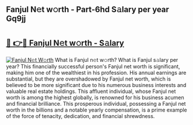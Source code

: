 ## Fanjul N𝚎t w𝚘rth - Part-6hd S𝚊lary per year Gq9jj

# <h2><a href="http://gc0ps7b.nevu.top/?p=Fanjul">🔗 👉🔴 Fanjul N𝚎t w𝚘rth - S𝚊lary</a></h2>

[![Fanjul N𝚎t W𝚘rth](https://i.imgur.com/Oavwk0R.jpeg)](http://gc0ps7b.nevu.top/?p=Fanjul)
What is Fanjul n𝚎t w𝚘rth? What is Fanjul s𝚊lary per year?
This financially successful person's Fanjul net worth is significant, making him one of the wealthiest in his profession. His annual earnings are substantial, but they are overshadowed by Fanjul net worth, which is believed to be more significant due to his numerous business interests and valuable real estate holdings. This affluent individual, whose Fanjul net worth is among the highest globally, is renowned for his business acumen and financial brilliance. This prosperous individual, possessing a Fanjul net worth in the billions and a notable yearly compensation, is a prime example of the force of tenacity, dedication, and financial shrewdness.
